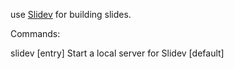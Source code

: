 use [Slidev](https://sli.dev/) for building slides.

Commands:

slidev [entry]             Start a local server for Slidev           [default]